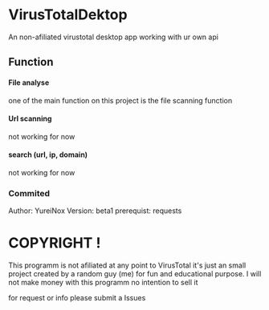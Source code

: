 # VirusTotalDektop
An non-afiliated virustotal desktop app working with ur own api

## Function

#### File analyse
one of the main function on this project is the file scanning function

#### Url scanning
not working for now

#### search (url, ip, domain)
not working for now



### Commited

Author: YureiNox
Version: beta1
prerequist: requests

# COPYRIGHT !

This programm is not afiliated at any point to VirusTotal it's just an small project created by a random guy (me) for fun and educational purpose. I will not make money with this programm no intention to sell it

for request or info please submit a Issues
